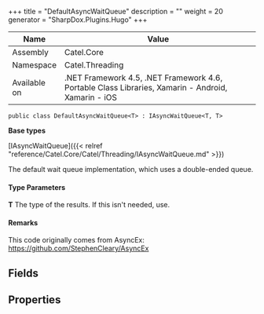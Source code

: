 

+++
title = "DefaultAsyncWaitQueue" 
description = ""
weight = 20
generator = "SharpDox.Plugins.Hugo"
+++

Name|Value
---|---
Assembly|Catel.Core
Namespace|Catel.Threading
Available on|.NET Framework 4.5, .NET Framework 4.6, Portable Class Libraries, Xamarin - Android, Xamarin - iOS

```
public class DefaultAsyncWaitQueue<T> : IAsyncWaitQueue<T, T>
```

**Base types**

[IAsyncWaitQueue]({{< relref "reference/Catel.Core/Catel/Threading/IAsyncWaitQueue.md" >}})

The default wait queue implementation, which uses a double-ended queue.

#### Type Parameters

**T**
The type of the results. If this isn't needed, use.

#### Remarks

This code originally comes from AsyncEx: https://github.com/StephenCleary/AsyncEx

## Fields

## Properties

